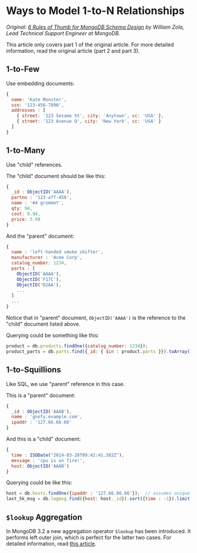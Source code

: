 # Ways to Model 1-to-N Relationships

_Original: [6 Rules of Thumb for MongoDB Schema Design](http://blog.mongodb.org/post/87200945828/6-rules-of-thumb-for-mongodb-schema-design-part-1) by William Zola, Lead Technical Support Engineer at MongoDB._

This article only covers part 1 of the original article. For more detailed information, read the original article (part 2 and part 3).

## 1-to-Few

Use embedding documents:

```javascript
{
  name: 'Kate Monster',
  ssn: '123-456-7890',
  addresses : [
    { street: '123 Sesame St', city: 'Anytown', cc: 'USA' },
    { street: '123 Avenue Q', city: 'New York', cc: 'USA' }
  ]
}
```

## 1-to-Many

Use "child" references.

The "child" document should be like this:

```javascript
{
  _id : ObjectID('AAAA'),
  partno : '123-aff-456',
  name : '#4 grommet',
  qty: 94,
  cost: 0.94,
  price: 3.99
}
```

And the "parent" document:

```javascript
{
  name : 'left-handed smoke shifter',
  manufacturer : 'Acme Corp',
  catalog_number: 1234,
  parts : [
    ObjectID('AAAA'),
    ObjectID('F17C'),
    ObjectID('D2AA'),
    ...
  ]
  ...
}
```

Notice that in "parent" document, `ObjectID('AAAA')` is the reference to the "child" document listed above.

Querying could be something like this:

```javascript
product = db.products.findOne({catalog_number: 1234});
product_parts = db.parts.find({_id: { $in : product.parts }}).toArray();
```

## 1-to-Squillions

Like SQL, we use "parent" reference in this case.

This is a "parent" document:

```javascript
{
  _id : ObjectID('AAAB'),
  name : 'goofy.example.com',
  ipaddr : '127.66.66.66'
}
```

And this is a "child" document:

```javascript
{
  time : ISODate("2014-03-28T09:42:41.382Z"),
  message : 'cpu is on fire!',
  host: ObjectID('AAAB')
}
```

Querying could be like this:

```javascript
host = db.hosts.findOne({ipaddr : '127.66.66.66'});  // assumes unique index
last_5k_msg = db.logmsg.find({host: host._id}).sort({time : -1}).limit(5000).toArray()
```

## `$lookup` Aggregation

In MongoDB 3.2 a new aggregation operator `$lookup` has been introduced. It performs left outer join, which is perfect for the latter two cases. For detailed information, read [this article](https://github.com/xiGUAwanOU/tech-note/blob/master/database-systems/mongodb/aggregation-and-lookup.md).
